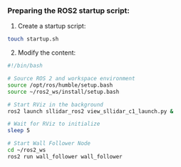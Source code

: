 ### Preparing the ROS2 startup script:
1. Create a startup script:
```bash
touch startup.sh
```
2. Modify the content:
```bash
#!/bin/bash

# Source ROS 2 and workspace environment
source /opt/ros/humble/setup.bash
source ~/ros2_ws/install/setup.bash

# Start RViz in the background
ros2 launch sllidar_ros2 view_sllidar_c1_launch.py &

# Wait for RViz to initialize
sleep 5

# Start Wall Follower Node
cd ~/ros2_ws
ros2 run wall_follower wall_follower
```

